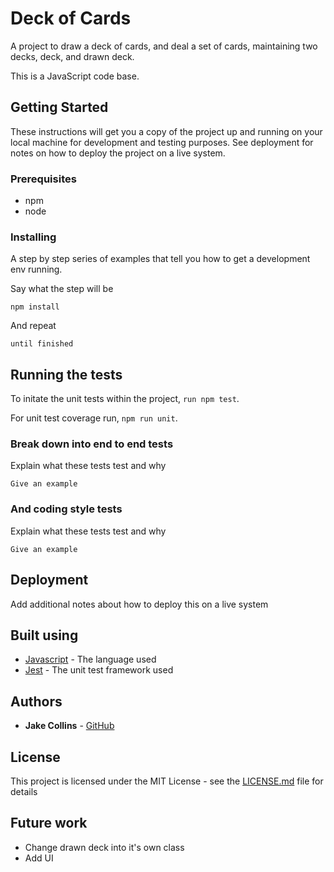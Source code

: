 # Deck of Cards
A project to draw a deck of cards, and deal a set of cards, maintaining two decks, deck, and drawn deck.

This is a JavaScript code base.

## Getting Started

These instructions will get you a copy of the project up and running on your local machine for development and testing purposes. See deployment for notes on how to deploy the project on a live system.

### Prerequisites
* npm
* node

### Installing

A step by step series of examples that tell you how to get a development env running.

Say what the step will be

```
npm install
```

And repeat

```
until finished
```

## Running the tests

To initate the unit tests within the project, `run npm test`.

For unit test coverage run, `npm run unit`. 

### Break down into end to end tests

Explain what these tests test and why

```
Give an example
```

### And coding style tests

Explain what these tests test and why

```
Give an example
```

## Deployment

Add additional notes about how to deploy this on a live system

## Built using

* [Javascript](https://developer.mozilla.org/en-US/docs/Web/JavaScript) - The language used
* [Jest](https://jestjs.io) - The unit test framework used


## Authors

* **Jake Collins** - [GitHub](https://github.com/jakec11/deck-of-cards)

## License
This project is licensed under the MIT License - see the [LICENSE.md](LICENSE.md) file for details

## Future work

* Change drawn deck into it's own class
* Add UI